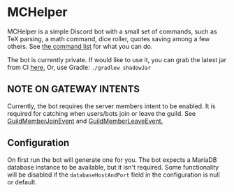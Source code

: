 # MCHelper

MCHelper is a simple Discord bot with a small set of commands, such as
TeX parsing, a math command, dice roller, quotes saving
among a few others. See [the command list](COMMANDS.md) for what you can do.

The bot is currently private. If would like to use it, you can grab the latest jar from CI
[here.](https://gitlab.com/HeyBanditoz/mchelper/-/jobs/artifacts/master/raw/build/libs/io.banditoz.mchelper-all.jar?job=package)
Or, use Gradle: `./gradlew shadowJar`

## NOTE ON GATEWAY INTENTS
Currently, the bot requires the server members intent to be enabled. It is
required for catching when users/bots join or leave the guild. See
[GuildMemberJoinEvent](https://ci.dv8tion.net/job/JDA/javadoc/net/dv8tion/jda/api/events/guild/member/GuildMemberJoinEvent.html)
and [GuildMemberLeaveEvent.](https://ci.dv8tion.net/job/JDA/javadoc/net/dv8tion/jda/api/events/guild/member/GuildMemberLeaveEvent.html)

## Configuration
On first run the bot will generate one for you. The bot expects
a MariaDB database instance to be available, but it isn't required.
Some functionality will be disabled if the `databaseHostAndPort` field
in the configuration is null or default.
